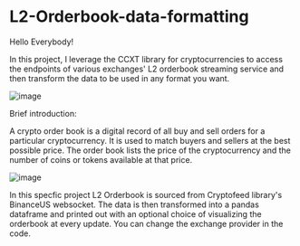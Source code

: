 # L2-Orderbook-data-formatting
Hello Everybody!

In this project, I leverage the CCXT library for cryptocurrencies to access the endpoints of various exchanges' L2 orderbook streaming service and then transform the data to be used in any format you want.

![image](https://github.com/vk1815918/L2-Orderbook-data-formatting/assets/68977213/6e790c98-5884-407e-a881-f70618151a21)


Brief introduction:

A crypto order book is a digital record of all buy and sell orders for a particular cryptocurrency. It is used to match buyers and sellers at the best possible price. The order book lists the price of the cryptocurrency and the number of coins or tokens available at that price.

![image](https://github.com/vk1815918/L2-Orderbook-data-formatting/assets/68977213/a68997ae-a774-45ba-98b2-2d30b948135f)


In this specfic project L2 Orderbook is sourced from Cryptofeed library's BinanceUS websocket. The data is then transformed into a pandas dataframe and printed out with an optional choice of visualizing the orderbook at every update. You can change the exchange provider in the code.

